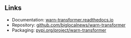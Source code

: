 ## Links

- Documentation: [warn-transformer.readthedocs.io](https://warn-transformer.readthedocs.io)
- Repository: [github.com/biglocalnews/warn-transformer](https://github.com/biglocalnews/warn-transformer)
- Packaging: [pypi.org/project/warn-transformer](https://pypi.org/project/warn-transformer/)
